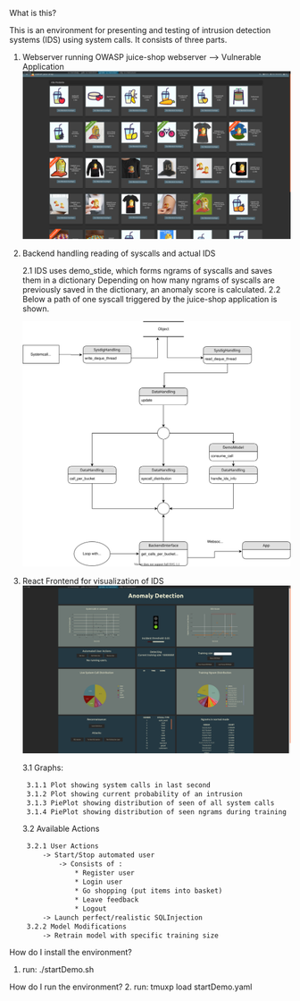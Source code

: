 

What is this?
    
This is an environment for presenting and testing of intrusion detection systems (IDS) using system calls.
It consists of three parts.
    
1. Webserver running OWASP juice-shop webserver --> Vulnerable Application
    ![OWASP Juice Shop](/images/JuiceShop2.png)

2. Backend handling reading of syscalls and actual IDS

    2.1 IDS uses demo_stide, which forms ngrams of syscalls and saves them in a dictionary
        Depending on how many ngrams of syscalls are previously saved in the dictionary,
        an anomaly score is calculated.
    2.2 Below a path of one syscall triggered by the juice-shop application is shown.
        
    ![Path of a System-Call](/Explanations/syscall_dataflow.svg)

3. React Frontend for visualization of IDS 
    ![OWASP Juice Shop](/images/Dashboard.png)

    3.1 Graphs:

        3.1.1 Plot showing system calls in last second
        3.1.2 Plot showing current probability of an intrusion 
        3.1.3 PiePlot showing distribution of seen of all system calls
        3.1.4 PiePlot showing distribution of seen ngrams during training

    3.2 Available Actions

        3.2.1 User Actions
            -> Start/Stop automated user 
                -> Consists of :
                    * Register user 
                    * Login user
                    * Go shopping (put items into basket)
                    * Leave feedback
                    * Logout 
            -> Launch perfect/realistic SQLInjection
        3.2.2 Model Modifications
            -> Retrain model with specific training size
        

How do I install the environment?
1. run: ./startDemo.sh

How do I run the environment?
2. run: tmuxp load startDemo.yaml


